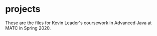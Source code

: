 # projects
These are the files for Kevin Leader's coursework in Advanced Java at MATC in Spring 2020.
